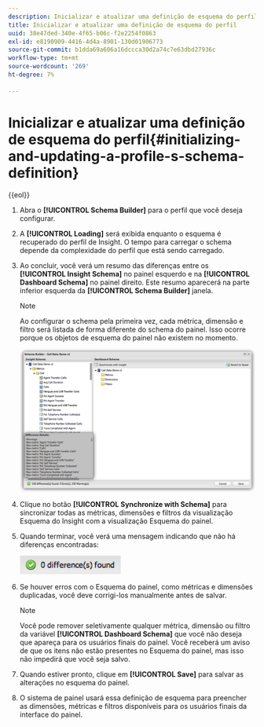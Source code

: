 ```yaml
---
description: Inicializar e atualizar uma definição de esquema do perfil
title: Inicializar e atualizar uma definição de esquema do perfil
uuid: 38e47ded-340e-4f65-b06c-f2e2254f0863
exl-id: e8190909-4416-4d4a-8901-130d01906773
source-git-commit: b1dda69a606a16dccca30d2a74c7e63dbd27936c
workflow-type: tm+mt
source-wordcount: '269'
ht-degree: 7%

---
```


# Inicializar e atualizar uma definição de esquema do perfil{#initializing-and-updating-a-profile-s-schema-definition}

{{eol}}

1. Abra o **[!UICONTROL Schema Builder]** para o perfil que você deseja configurar.
1. A **[!UICONTROL Loading]** será exibida enquanto o esquema é recuperado do perfil de Insight. O tempo para carregar o schema depende da complexidade do perfil que está sendo carregado.
1. Ao concluir, você verá um resumo das diferenças entre os **[!UICONTROL Insight Schema]** no painel esquerdo e na **[!UICONTROL Dashboard Schema]** no painel direito. Este resumo aparecerá na parte inferior esquerda da **[!UICONTROL Schema Builder]** janela.

   >[!NOTE]
   >
   >Ao configurar o schema pela primeira vez, cada métrica, dimensão e filtro será listada de forma diferente do schema do painel. Isso ocorre porque os objetos de esquema do painel não existem no momento.

   ![](assets/schema_builder2.png)

1. Clique no botão **[!UICONTROL Synchronize with Schema]** para sincronizar todas as métricas, dimensões e filtros da visualização Esquema do Insight com a visualização Esquema do painel.
1. Quando terminar, você verá uma mensagem indicando que não há diferenças encontradas:

   ![](assets/diff_found.png)

1. Se houver erros com o Esquema do painel, como métricas e dimensões duplicadas, você deve corrigi-los manualmente antes de salvar.

   >[!NOTE]
   >
   >Você pode remover seletivamente qualquer métrica, dimensão ou filtro da variável **[!UICONTROL Dashboard Schema]** que você não deseja que apareça para os usuários finais do painel. Você receberá um aviso de que os itens não estão presentes no Esquema do painel, mas isso não impedirá que você seja salvo.

1. Quando estiver pronto, clique em **[!UICONTROL Save]** para salvar as alterações no esquema do painel.
1. O sistema de painel usará essa definição de esquema para preencher as dimensões, métricas e filtros disponíveis para os usuários finais da interface do painel.
